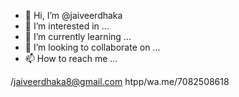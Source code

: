 - 👋 Hi, I’m @jaiveerdhaka
- 👀 I’m interested in ...
- 🌱 I’m currently learning ...
- 💞️ I’m looking to collaborate on ...
- 📫 How to reach me ...

<!---
jaiveerdhaka/jaiveerdhaka is a ✨ special ✨ repository because its `README.md` (this file) appears on your GitHub profile.
You can click the Preview link to take a look at your changes.
--->
/jaiveerdhaka8@gmail.com
htpp/wa.me/7082508618

